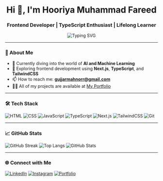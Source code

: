 <h1 align="center">Hi 👋, I'm Hooriya Muhammad Fareed</h1>
<h3 align="center">Frontend Developer | TypeScript Enthusiast | Lifelong Learner</h3>

<p align="center">
  <img src="https://readme-typing-svg.herokuapp.com?font=Fira+Code&size=22&duration=3000&pause=1000&center=true&vCenter=true&width=435&lines=Passionate+Frontend+Developer;100DaysOfCode+Challenger;Loves+to+build+UI+experiences" alt="Typing SVG" />
</p>

---

### 🧠 About Me

-  🤖 Currently diving into the world of **AI and Machine Learning** 
- 🌟 Exploring frontend development using **Next.js**, **TypeScript**, and **TailwindCSS**
- 📫 How to reach me: **gujjarmahnorr@gmail.com**
- 👨‍💻 All of my projects are available at [My Portfolio](https://portfolio-by-hooriya-muhammad-fareed.netlify.app/)

---

### 🛠️ Tech Stack

![HTML](https://img.shields.io/badge/-HTML5-E34F26?logo=html5&logoColor=white&style=for-the-badge)
![CSS](https://img.shields.io/badge/-CSS3-1572B6?logo=css3&logoColor=white&style=for-the-badge)
![JavaScript](https://img.shields.io/badge/-JavaScript-F7DF1E?logo=javascript&logoColor=black&style=for-the-badge)
![TypeScript](https://img.shields.io/badge/-TypeScript-3178C6?logo=typescript&logoColor=white&style=for-the-badge)
![Next.js](https://img.shields.io/badge/-Next.js-000000?logo=next.js&logoColor=white&style=for-the-badge)
![TailwindCSS](https://img.shields.io/badge/-TailwindCSS-38B2AC?logo=tailwind-css&logoColor=white&style=for-the-badge)
![Git](https://img.shields.io/badge/-Git-F05032?logo=git&logoColor=white&style=for-the-badge)

---

### 📈 GitHub Stats

![GitHub Streak](https://streak-stats.demolab.com/?user=hooriyaa&theme=react&border_radius=5)
![Top Langs](https://github-readme-stats.vercel.app/api/top-langs/?username=hooriyaa&layout=compact&theme=radical)
![GitHub Stats](https://github-readme-stats.vercel.app/api?username=hooriyaa&show_icons=true&theme=radical)

---

### 🌐 Connect with Me

[![LinkedIn](https://img.shields.io/badge/-LinkedIn-blue?logo=linkedin&logoColor=white&style=for-the-badge)](https://www.linkedin.com/in/hooriya-muhammad-fareed-57a320302/)
[![Instagram](https://img.shields.io/badge/-Instagram-E4405F?logo=instagram&logoColor=white&style=for-the-badge)](https://www.instagram.com/_hooriya_M.fareed_/)
[![Portfolio](https://img.shields.io/badge/-Portfolio-000?logo=vercel&logoColor=white&style=for-the-badge)](https://portfolio-by-hooriya-muhammad-fareed.netlify.app/)


